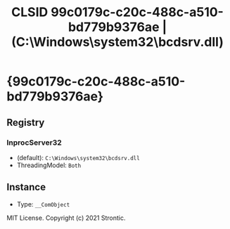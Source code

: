 ﻿---
title: "CLSID 99c0179c-c20c-488c-a510-bd779b9376ae | (C:\\Windows\\system32\\bcdsrv.dll)"
excerpt: What is COM-Object CLSID 99c0179c-c20c-488c-a510-bd779b9376ae?
---

# {99c0179c-c20c-488c-a510-bd779b9376ae}


## Registry


### InprocServer32

* (default): `C:\Windows\system32\bcdsrv.dll`
* ThreadingModel: `Both`

## Instance

* Type: `__ComObject`

MIT License. Copyright (c) 2021 Strontic.


